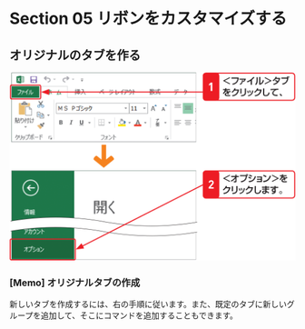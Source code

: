 # Section 05 リボンをカスタマイズする

## オリジナルのタブを作る

![](001.png)

### [Memo] オリジナルタブの作成

新しいタブを作成するには、右の手順に従います。また、既定のタブに新しいグループを追加して、そこにコマンドを追加することもできます。
